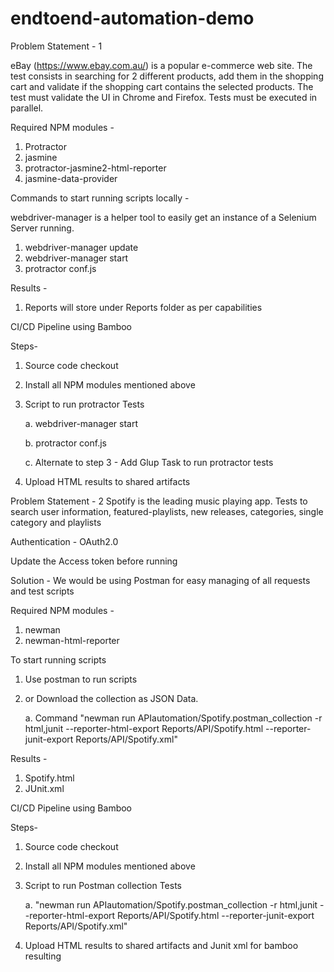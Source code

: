 # endtoend-automation-demo

Problem Statement - 1

eBay (https://www.ebay.com.au/) is a popular e-commerce web site.
The test consists in searching for 2 different products, add them in the shopping cart and
validate if the shopping cart contains the selected products.
The test must validate the UI in Chrome and Firefox. Tests must be executed in parallel.

Required NPM modules -

1. Protractor
2. jasmine
3. protractor-jasmine2-html-reporter
4. jasmine-data-provider

Commands to start running scripts locally -

webdriver-manager is a helper tool to easily get an instance of a Selenium Server running.

1. webdriver-manager update
2. webdriver-manager start
3. protractor conf.js

Results -

1. Reports will store under Reports folder as per capabilities

CI/CD Pipeline using Bamboo

Steps-
1. Source code checkout
2. Install all NPM modules mentioned above
3. Script to run protractor Tests

   a. webdriver-manager start

   b. protractor conf.js

   c. Alternate to step 3 - Add Glup Task to run protractor tests

4. Upload HTML results to shared artifacts

Problem Statement - 2
Spotify is the leading music playing app.
Tests to search user information, featured-playlists, new releases, categories, single category and playlists

Authentication - OAuth2.0

Update the Access token before running

Solution -
We would be using Postman for easy managing of all requests and test scripts

Required NPM modules -

1. newman
2. newman-html-reporter

To start running scripts

1. Use postman to run scripts
2. or Download the collection as JSON Data.

   a. Command "newman run APIautomation/Spotify.postman_collection -r html,junit --reporter-html-export Reports/API/Spotify.html --reporter-junit-export Reports/API/Spotify.xml"

Results -

1. Spotify.html
2. JUnit.xml

CI/CD Pipeline using Bamboo

Steps-

1. Source code checkout
2. Install all NPM modules mentioned above
3. Script to run Postman collection Tests

   a. "newman run APIautomation/Spotify.postman_collection -r html,junit --reporter-html-export Reports/API/Spotify.html --reporter-junit-export Reports/API/Spotify.xml"

4. Upload HTML results to shared artifacts and Junit xml for bamboo resulting
